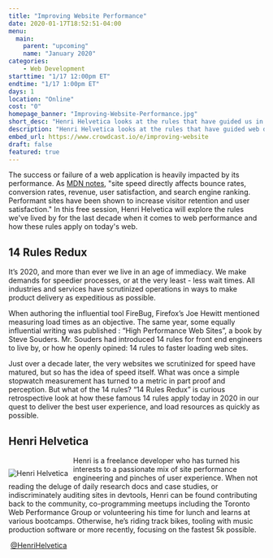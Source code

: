 ```yaml
---
title: "Improving Website Performance"
date: 2020-01-17T18:52:51-04:00
menu:
  main:
    parent: "upcoming"
    name: "January 2020"
categories:
    - Web Development
starttime: "1/17 12:00pm ET"
endtime: "1/17 1:00pm ET"
days: 1
location: "Online"
cost: "0"
homepage_banner: "Improving-Website-Performance.jpg"
short_desc: "Henri Helvetica looks at the rules that have guided us in web performance for the last decade and how they have evolved."
description: "Henri Helvetica looks at the rules that have guided web developers when it comes to web performance for the last decade and how they have evolved."
embed_url: https://www.crowdcast.io/e/improving-website
draft: false
featured: true
---
```


The success or failure of a web application is heavily impacted by its performance. As [MDN notes](https://developer.mozilla.org/en-US/docs/Learn/Performance/why_web_performance), "site speed directly affects bounce rates, conversion rates, revenue, user satisfaction, and search engine ranking.  Performant sites have been shown to increase visitor retention and user satisfaction." In this free session, Henri Helvetica will explore the rules we've lived by for the last decade when it comes to web performance and how these rules apply on today's web.

## 14 Rules Redux

It’s 2020, and more than ever we live in an age of immediacy. We make demands for speedier processes, or at the very least - less wait times. All industries and services have scrutinized operations in ways to make product delivery as expeditious as possible. 

When authoring the influential tool FireBug, Firefox’s Joe Hewitt mentioned measuring load times as an objective. The same year, some equally influential writing was published : “High Performance Web Sites”, a book by Steve Souders. Mr. Souders had introduced 14 rules for front end engineers to live by, or how he openly opined: 14 rules to faster loading web sites.

Just over a decade later, the very websites we scrutinized for speed have matured, but so has the idea of speed itself. What was once a simple stopwatch measurement has turned to a metric in part proof and perception. But what of the 14 rules? “14 Rules Redux” is curious retrospective look at how these famous 14 rules apply today in 2020 in our quest to deliver the best user experience, and load resources as quickly as possible. 

## Henri Helvetica

<img src="/img/speakers/HenriHelvetica.jpg" style="float:left;margin-right: 10px;margin-top: 25px;" alt="Henri Helvetica">

Henri is a freelance developer who has turned his interests to a passionate mix of site performance engineering and pinches of user experience. When not reading the deluge of daily research docs and case studies, or indiscriminately auditing sites in devtools, Henri can be found contributing back to the community, co-programming meetups including the Toronto Web Performance Group or volunteering his time for lunch and learns at various bootcamps. Otherwise, he’s riding track bikes, tooling with music production software or more recently, focusing on the fastest 5k possible.

<a class="social social-twitter" href="https://twitter.com/HenriHelvetica" target="_blank" aria-label="twitter" style="float:left;">
  <i class="ui-twitter"></i>
</a>

&nbsp;[@HenriHelvetica](https://twitter.com/HenriHelvetica)